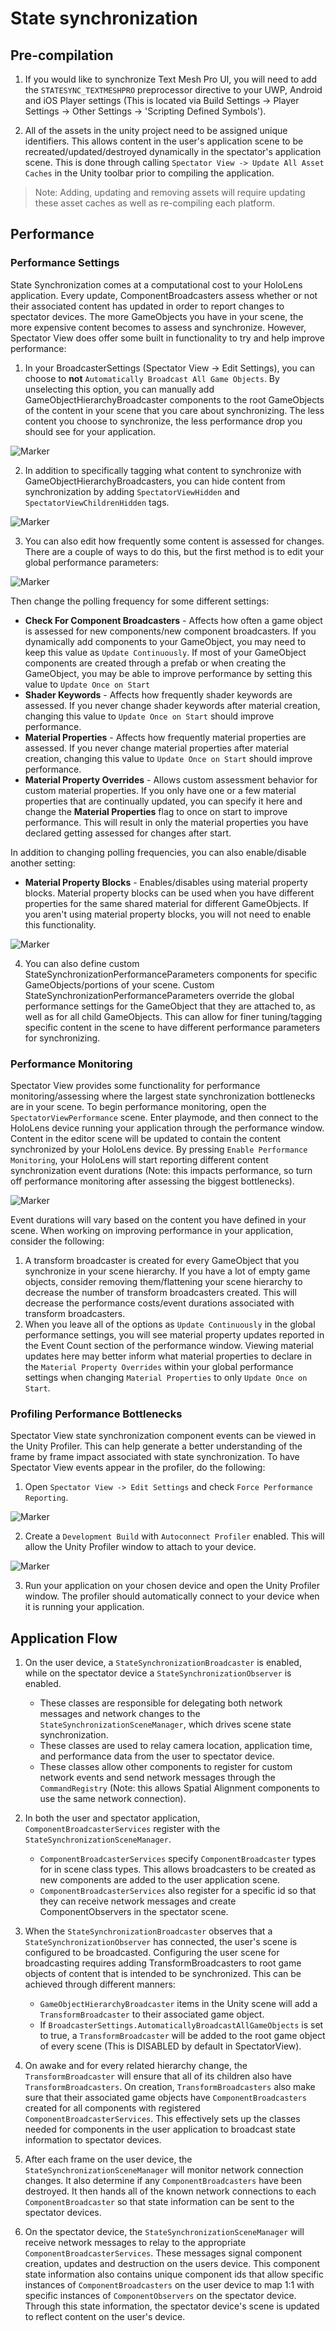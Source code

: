 # State synchronization

## Pre-compilation
1) If you would like to synchronize Text Mesh Pro UI, you will need to add the `STATESYNC_TEXTMESHPRO` preprocessor directive to your UWP, Android and iOS Player settings (This is located via Build Settings -> Player Settings -> Other Settings -> 'Scripting Defined Symbols').

2) All of the assets in the unity project need to be assigned unique identifiers. This allows content in the user's application scene to be recreated/updated/destroyed dynamically in the spectator's application scene. This is done through calling `Spectator View -> Update All Asset Caches` in the Unity toolbar prior to compiling the application.

> Note: Adding, updating and removing assets will require updating these asset caches as well as re-compiling each platform.

## Performance

### Performance Settings
State Synchronization comes at a computational cost to your HoloLens application. Every update, ComponentBroadcasters assess whether or not their associated content has updated in order to report changes to spectator devices. The more GameObjects you have in your scene, the more expensive content becomes to assess and synchronize. However, Spectator View does offer some built in functionality to try and help improve performance:

1) In your BroadcasterSettings (Spectator View -> Edit Settings), you can choose to **not** `Automatically Broadcast All Game Objects`. By unselecting this option, you can manually add GameObjectHierarchyBroadcaster components to the root GameObjects of the content in your scene that you care about synchronizing. The less content you choose to synchronize, the less performance drop you should see for your application.

![Marker](../../../../../../doc/images/AvoidSynchronizingAllContent.png)

2) In addition to specifically tagging what content to synchronize with GameObjectHierarchyBroadcasters, you can hide content from synchronization by adding `SpectatorViewHidden` and `SpectatorViewChildrenHidden` tags.

![Marker](../../../../../../doc/images/SpectatorViewHidden.png)

3) You can also edit how frequently some content is assessed for changes. There are a couple of ways to do this, but the first method is to edit your global performance parameters:

![Marker](../../../../../../doc/images/EditSynchronizationSettings.png)

Then change the polling frequency for some different settings:

* **Check For Component Broadcasters** - Affects how often a game object is assessed for new components/new component broadcasters. If you dynamically add components to your GameObject, you may need to keep this value as `Update Continuously`. If most of your GameObject components are created through a prefab or when creating the GameObject, you may be able to improve performance by setting this value to `Update Once on Start`
* **Shader Keywords** - Affects how frequently shader keywords are assessed. If you never change shader keywords after material creation, changing this value to `Update Once on Start` should improve performance.
* **Material Properties** - Affects how frequently material properties are assessed. If you never change material properties after material creation, changing this value to `Update Once on Start` should improve performance.
* **Material Property Overrides** - Allows custom assessment behavior for custom material properties. If you only have one or a few material properties that are continually updated, you can specify it here and change the **Material Properties** flag to once on start to improve performance. This will result in only the material properties you have declared getting assessed for changes after start.

In addition to changing polling frequencies, you can also enable/disable another setting:
* **Material Property Blocks** - Enables/disables using material property blocks. Material property blocks can be used when you have different properties for the same shared material for different GameObjects. If you aren't using material property blocks, you will not need to enable this functionality.

![Marker](../../../../../../doc/images/GlobalPerformanceSettings.png)

4) You can also define custom StateSynchronizationPerformanceParameters components for specific GameObjects/portions of your scene. Custom StateSynchronizationPerformanceParameters override the global performance settings for the GameObject that they are attached to, as well as for all child GameObjects. This can allow for finer tuning/tagging specific content in the scene to have different performance parameters for synchronizing.

### Performance Monitoring
Spectator View provides some functionality for performance monitoring/assessing where the largest state synchronization bottlenecks are in your scene. To begin performance monitoring, open the `SpectatorViewPerformance` scene. Enter playmode, and then connect to the HoloLens device running your application through the performance window. Content in the editor scene will be updated to contain the content synchronized by your HoloLens device. By pressing `Enable Performance Monitoring`, your HoloLens will start reporting different content synchronization event durations (Note: this impacts performance, so turn off performance monitoring after assessing the biggest bottlenecks).

![Marker](../../../../../../doc/images/PerformanceWindow.png)

Event durations will vary based on the content you have defined in your scene. When working on improving performance in your application, consider the following:

1) A transform broadcaster is created for every GameObject that you synchronize in your scene hierarchy. If you have a lot of empty game objects, consider removing them/flattening your scene hierarchy to decrease the number of transform broadcasters created. This will decrease the performance costs/event durations associated with transform broadcasters. 
2) When you leave all of the options as `Update Continuously` in the global performance settings, you will see material property updates reported in the Event Count section of the performance window. Viewing material updates here may better inform what material properties to declare in the `Material Property Overrides` within your global performance settings when changing `Material Properties` to only `Update Once on Start`.

### Profiling Performance Bottlenecks
Spectator View state synchronization component events can be viewed in the Unity Profiler. This can help generate a better understanding of the frame by frame impact associated with state synchronization. To have Spectator View events appear in the profiler, do the following:

1) Open `Spectator View -> Edit Settings` and check `Force Performance Reporting`.

![Marker](../../../../../../doc/images/ForcePerformanceReporting.png)

2) Create a `Development Build` with `Autoconnect Profiler` enabled. This will allow the Unity Profiler window to attach to your device.

![Marker](../../../../../../doc/images/BuildSettingsAutoconnectProfiler.png)

3) Run your application on your chosen device and open the Unity Profiler window. The profiler should automatically connect to your device when it is running your application.

## Application Flow
1) On the user device, a `StateSynchronizationBroadcaster` is enabled, while on the spectator device a 
`StateSynchronizationObserver` is enabled.
    * These classes are responsible for delegating both network messages and network changes to the `StateSynchronizationSceneManager`, which drives scene state synchronization.
    * These classes are used to relay camera location, application time, and performance data from the user to spectator device.
    * These classes allow other components to register for custom network events and send network messages through the `CommandRegistry` (Note: this allows Spatial Alignment components to use the same network connection).


2) In both the user and spectator application, `ComponentBroadcasterServices` register with the `StateSynchronizationSceneManager`.
      * `ComponentBroadcasterServices` specify `ComponentBroadcaster` types for in scene class types. This allows broadcasters to be created as new components are added to the user application scene.
      * `ComponentBroadcasterServices` also register for a specific id so that they can receive network messages and create ComponentObservers in the spectator scene.


3) When the `StateSynchronizationBroadcaster` observes that a `StateSynchronizationObserver`
 has connected, the user's scene is configured to be broadcasted. Configuring the user scene for broadcasting requires adding TransformBroadcasters to root game objects of content that is intended to be synchronized. This can be achieved through different manners:
      * `GameObjectHierarchyBroadcaster` items in the Unity scene will add a `TransformBroadcaster` to their associated game object.
      * If `BroadcasterSettings.AutomaticallyBroadcastAllGameObjects` is set to true, a `TransformBroadcaster` will be added to the root game object of every scene (This is DISABLED by default in SpectatorView).


4) On awake and for every related hierarchy change, the `TransformBroadcaster`
 will ensure that all of its children also have `TransformBroadcasters`. On creation, `TransformBroadcasters` also make sure that their associated game objects have `ComponentBroadcasters` created for all components with registered `ComponentBroadcasterServices`. This effectively sets up the classes needed for components in the user application to broadcast state information to spectator devices.


5) After each frame on the user device, the `StateSynchronizationSceneManager` will monitor network connection changes. It also determine if any `ComponentBroadcasters`
 have been destroyed. It then hands all of the known network connections to each `ComponentBroadcaster`
 so that state information can be sent to the spectator devices.


6) On the spectator device, the `StateSynchronizationSceneManager` will receive network messages to relay to the appropriate `ComponentBroadcasterServices`. These messages signal component creation, updates and destruction on the users device. This component state information also contains unique component ids that allow specific instances of `ComponentBroadcasters`
 on the user device to map 1:1 with specific instances of `ComponentObservers` on the spectator device. Through this state information, the spectator device's scene is updated to reflect content on the user's device.
